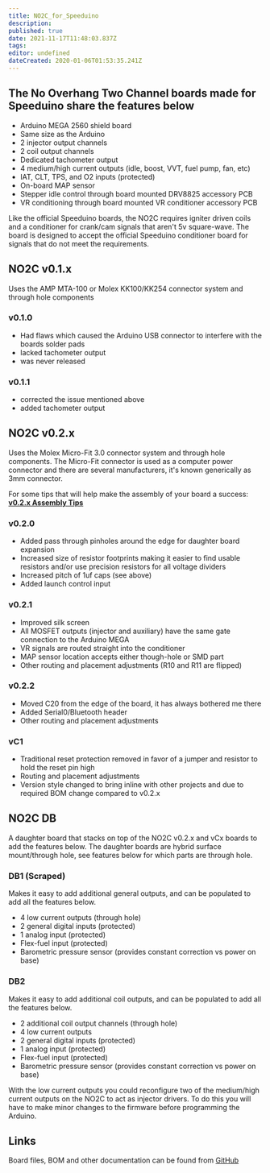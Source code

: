 ```yaml
---
title: NO2C_for_Speeduino
description: 
published: true
date: 2021-11-17T11:48:03.837Z
tags: 
editor: undefined
dateCreated: 2020-01-06T01:53:35.241Z
---
```


The No Overhang Two Channel boards made for Speeduino share the features below
------------------------------------------------------------------------------

-   Arduino MEGA 2560 shield board
-   Same size as the Arduino
-   2 injector output channels
-   2 coil output channels
-   Dedicated tachometer output
-   4 medium/high current outputs (idle, boost, VVT, fuel pump, fan, etc)
-   IAT, CLT, TPS, and O2 inputs (protected)
-   On-board MAP sensor
-   Stepper idle control through board mounted DRV8825 accessory PCB
-   VR conditioning through board mounted VR conditioner accessory PCB

Like the official Speeduino boards, the NO2C requires igniter driven coils and a conditioner for crank/cam signals that aren't 5v square-wave. The board is designed to accept the official Speeduino conditioner board for signals that do not meet the requirements.

NO2C v0.1.x
-----------

Uses the AMP MTA-100 or Molex KK100/KK254 connector system and through hole components

### v0.1.0

-   Had flaws which caused the Arduino USB connector to interfere with the boards solder pads
-   lacked tachometer output
-   was never released

### v0.1.1

-   corrected the issue mentioned above
-   added tachometer output

NO2C v0.2.x
-----------

Uses the Molex Micro-Fit 3.0 connector system and through hole components. The Micro-Fit connector is used as a computer power connector and there are several manufacturers, it's known generically as 3mm connector.

For some tips that will help make the assembly of your board a success: **[v0.2.x Assembly Tips](/en/boards/3rd_party/wtmtronics/V02x_Assembly_Tips "wikilink")**

### v0.2.0

-   Added pass through pinholes around the edge for daughter board expansion
-   Increased size of resistor footprints making it easier to find usable resistors and/or use precision resistors for all voltage dividers
-   Increased pitch of 1uf caps (see above)
-   Added launch control input

### v0.2.1

-   Improved silk screen
-   All MOSFET outputs (injector and auxiliary) have the same gate connection to the Arduino MEGA
-   VR signals are routed straight into the conditioner
-   MAP sensor location accepts either though-hole or SMD part
-   Other routing and placement adjustments (R10 and R11 are flipped)

### v0.2.2

-   Moved C20 from the edge of the board, it has always bothered me there
-   Added Serial0/Bluetooth header
-   Other routing and placement adjustments

### vC1

-   Traditional reset protection removed in favor of a jumper and resistor to hold the reset pin high
-   Routing and placement adjustments
-   Version style changed to bring inline with other projects and due to required BOM change compared to v0.2.x

NO2C DB
-------

A daughter board that stacks on top of the NO2C v0.2.x and vCx boards to add the features below. The daughter boards are hybrid surface mount/through hole, see features below for which parts are through hole.

### DB1 (Scraped)

Makes it easy to add additional general outputs, and can be populated to add all the features below.

-   4 low current outputs (through hole)
-   2 general digital inputs (protected)
-   1 analog input (protected)
-   Flex-fuel input (protected)
-   Barometric pressure sensor (provides constant correction vs power on base)

### DB2

Makes it easy to add additional coil outputs, and can be populated to add all the features below.

-   2 additional coil output channels (through hole)
-   4 low current outputs
-   2 general digital inputs (protected)
-   1 analog input (protected)
-   Flex-fuel input (protected)
-   Barometric pressure sensor (provides constant correction vs power on base)

With the low current outputs you could reconfigure two of the medium/high current outputs on the NO2C to act as injector drivers. To do this you will have to make minor changes to the firmware before programming the Arduino.

Links
-------

Board files, BOM and other documentation can be found from [GitHub](https://github.com/turboedge/SpeedyBoards/tree/master/NO2C)